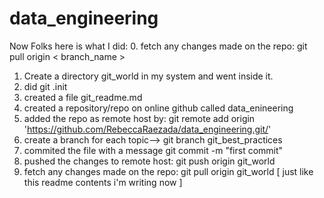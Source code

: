 # data_engineering

Now Folks here is what I did:
0. fetch any changes made on the repo: git pull origin < branch_name >
1. Create a directory git_world in my system and went inside it.
2. did git .init
3. created a file git_readme.md
4. created a repository/repo on online github called data_enineering
5. added the repo as remote host by: git remote add origin 'https://github.com/RebeccaRaezada/data_engineering.git/'
5. create a branch for each topic--> git branch git_best_practices
6. commited the file with a message git commit -m "first commit"
7. pushed the changes to remote host: git push origin git_world
8. fetch any changes made on the repo: git pull origin git_world [ just like this readme contents i'm writing now ]
